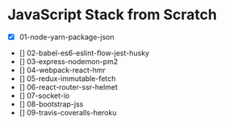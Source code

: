 # JavaScript Stack from Scratch
  - [x] 01-node-yarn-package-json
  - [] 02-babel-es6-eslint-flow-jest-husky
  - [] 03-express-nodemon-pm2
  - [] 04-webpack-react-hmr
  - [] 05-redux-immutable-fetch
  - [] 06-react-router-ssr-helmet
  - [] 07-socket-io
  - [] 08-bootstrap-jss
  - [] 09-travis-coveralls-heroku
